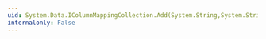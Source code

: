 ```yaml
---
uid: System.Data.IColumnMappingCollection.Add(System.String,System.String)
internalonly: False
---
```

